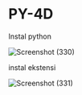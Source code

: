# PY-4D

Instal python

![Screenshot (330)](https://user-images.githubusercontent.com/92989089/224526180-4491ca7d-895b-4e18-b14f-ed735629adb0.png)

instal ekstensi

![Screenshot (331)](https://user-images.githubusercontent.com/92989089/224526195-b9ead19e-a05c-4a77-b6fe-c8b2d9ef2c92.png)
